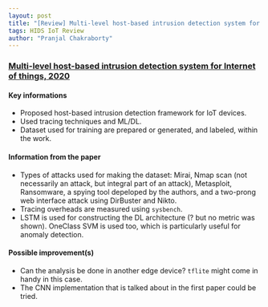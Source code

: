 ```yaml
---
layout: post
title: "[Review] Multi-level host-based intrusion detection system for Internet of things"
tags: HIDS IoT Review
author: "Pranjal Chakraborty"
---
```


### [Multi-level host-based intrusion detection system for Internet of things, 2020](https://journalofcloudcomputing.springeropen.com/articles/10.1186/s13677-020-00206-6)

#### Key informations
* Proposed host-based intrusion detection framework for IoT devices.
* Used tracing techniques and ML/DL.
* Dataset used for training are prepared or generated, and labeled, within the work.

#### Information from the paper
* Types of attacks used for making the dataset: Mirai, Nmap scan (not necessarily an attack, but integral part of an attack), Metasploit, Ransomware, a spying tool depeloped by the authors, and a two-prong web interface attack using DirBuster and Nikto.
* Tracing overheads are measured using ```sysbench```.
* LSTM is used for constructing the DL architecture (? but no metric was shown). OneClass SVM is used too, which is particularly useful for anomaly detection.

#### Possible improvement(s)
* Can the analysis be done in another edge device? ```tflite``` might come in handy in this case.
* The CNN implementation that is talked about in the first paper could be tried.
